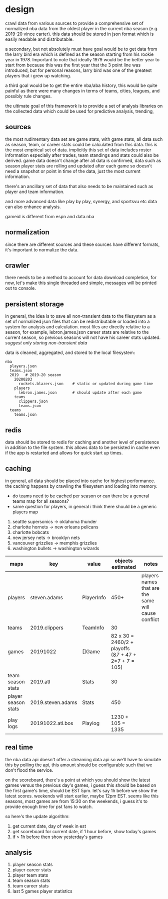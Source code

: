 # design

crawl data from various sources to provide a comprehensive set of normalized
nba data from the oldest player in the current nba season (e.g. 2019-20 vince
carter).  this data should be stored in json format which is easily readable
and distributable.

a secondary, but not absolutely must have goal would be to get data from the
larry bird era which is defined as the season starting from his rookie year in
1978.  Important to note that ideally 1979 would be the better year to start
from because this was the first year that the 3 point line was introduced, but
for personal reasons, larry bird was one of the greatest players that i grew
up watching.

a third goal would be to get the entire nba/aba history, this would be quite
painful as there were many changes in terms of teams, cities, leagues, and
possibly rule changes.

the ultimate goal of this framework is to provide a set of analysis libraries
on the collected data which could be used for predictive analysis, trending,

## sources

the most rudimentary data set are game stats, with game stats, all data such as
season, team, or career stats could be calculated from this data.  this is the
most empirical set of data.  implicitly this set of data includes roster
information especially after trades, team standings and stats could also be
derived.  game data doesn't change after all data is confirmed, data such
as season player stats are rolling and updated after each game so doesn't
need a snapshot or point in time of the data, just the most current
information.

there's an ancillary set of data that also needs to be maintained such as
player and team information.

and more advanced data like play by play, synergy, and sportsvu etc data can
also enhance analysis.

gameid is different from espn and data.nba

## normalization

since there are different sources and these sources have different formats, it's
important to normalize the data.

## crawler

there needs to be a method to account for data download completion, for now,
let's make this single threaded and simple, messages will be printed out to
console.

## persistent storage

in general, the idea is to save all non-transient data to the filesystem as
a set of normalized json files that can be redistributable or loaded into a
system for analysis and calculation.  most files are directly relative to
a season, for example, lebron.james.json career stats are relative
to the current season, so previous seasons will not have his career stats
updated.  _suggest only storing non-transient data_

data is cleaned, aggregated, and stored to the local filesystem:

```
nba
  players.json
  teams.json
  2019   # 2019-20 season
    20200203
      rockets.blazers.json    # static or updated during game time
    players
      lebron.james.json       # should update after each game
    teams
      clippers.json
      teams.json
  teams
    teams.json
```

## redis

data should be stored to redis for caching and another level of persistence
in addition to the file system.  this allows data to be persisted in cache even
if the app is restarted and allows for quick start up times.

## caching

in general, all data should be placed into cache for highest performance.  the caching
happens by crawling the filesystem and loading into memory.

* do teams need to be cached per season or can there be a general teams map for all seasons?
* same question for players, in general i think there should be a generic players map

1. seattle supersonics -> oklahoma thunder
1. charlotte hornets -> new orleans pelicans
1. charlotte bobcats
1. new jersey nets -> brooklyn nets
1. vancouver grizzlies -> memphis grizzlies
1. washington bullets -> washington wizards

maps | key | value | objects estimated | notes
--- | --- | --- | --- | ---
players | steven.adams | PlayerInfo | 450+ | players names that are the same will cause conflict
teams | 2019.clippers | TeamInfo | 30 |
games | 20191022 | []Game | 82 x 30 = 2460/2 + playoffs (8*7 + 4*7 + 2*7 + 7 = 105)
team season stats | 2019.atl | Stats | 30 |
player season stats | 2019.steven.adams | Stats | 450 |
play logs | 20191022.atl.bos | Playlog |  1230  + 105 = 1335 |

## real time

the nba data api doesn't offer a streaming data api so we'll have to simulate this
by polling the api, this amount should be configurable such that we don't flood
the service.

on the scoreboard, there's a point at which you should show the latest games versus
the previous day's games, i guess this should be based on the first game's time,
should be EST 5pm.  let's say 1h before we show the latest scores.  weekends will start earlier, maybe 12pm EST. seems like this seasons, most games are from 15:30
on the weekends, i guess it's to provide enough time for pst fans to watch.

so here's the update algorithm:

1.  get current date, day of week in est
1.  get scoreboard for current date, if 1 hour before, show today's games
1.  if > 1h before then show yesterday's games

## analysis

1.  player season stats
1.  player career stats
1.  player team stats
1.  team season stats
1.  team career stats
1.  last 5 games player statistics
